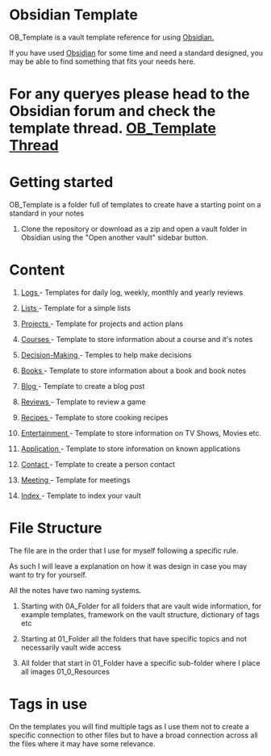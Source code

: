 # Obsidian Template

OB_Template is a vault template reference for using <a href="https://obsidian.md/">Obsidian.</a>

  

If you have used <a href="https://obsidian.md/">Obsidian</a> for some time and need a standard designed, you may be able to find something that fits your needs here.

  

# For any queryes please head to the Obsidian forum and check the template thread. <a href="https://forum.obsidian.md/t/obsidian-notes-template/28940">OB_Template Thread </a>

  

# Getting started

  

OB_Template is a folder full of templates to create have a starting point on a standard in your notes

  

1. Clone the repository or download as a zip and open a vault folder in Obsidian using the "Open another vault" sidebar button.

  

# Content

 1. <a href="https://github.com/llZektorll/OB_Template/tree/main/0A_Templates/0A_1_Logs">Logs </a> - Templates for daily log, weekly, monthly and yearly reviews

 2. <a href="https://github.com/llZektorll/OB_Template/tree/main/0A_Templates/0A_2_Lists">Lists </a> - Template for a simple lists

 3. <a href="https://github.com/llZektorll/OB_Template/tree/main/0A_Templates/0A_3_Project">Projects </a> - Template for projects and action plans

 4. <a href="https://github.com/llZektorll/OB_Template/tree/main/0A_Templates/0A_4_Course">Courses </a> - Template to store information about a course and it's notes

 5. <a href="https://github.com/llZektorll/OB_Template/tree/main/0A_Templates/0A_5_DecisionMaking">Decision-Making </a> - Temples to help make decisions

 6. <a href="https://github.com/llZektorll/OB_Template/tree/main/0A_Templates/0A_6_Books">Books </a> - Template to store information about a book and book notes

 7. <a href="https://github.com/llZektorll/OB_Template/tree/main/0A_Templates/0A_7_Blog">Blog </a> - Template to create a blog post

 8. <a href="https://github.com/llZektorll/OB_Template/tree/main/0A_Templates/0A_8_Reviews">Reviews </a> - Template to review a game

 9. <a href="https://github.com/llZektorll/OB_Template/tree/main/0A_Templates/0A_9_Recipes">Recipes </a> - Template to store cooking recipes

 10. <a href="https://github.com/llZektorll/OB_Template/tree/main/0A_Templates/0A_10_Entertainment">Entertainment </a> - Template to store information on TV Shows, Movies etc.

 11. <a href="https://github.com/llZektorll/OB_Template/tree/main/0A_Templates/0A_11_Application">Application </a> - Template to store information on known applications

 12. <a href="https://github.com/llZektorll/OB_Template/tree/main/0A_Templates/0A_12_Contact">Contact </a> - Template to create a person contact

 13. <a href="https://github.com/llZektorll/OB_Template/tree/main/0A_Templates/0A_13_Meeting">Meeting </a> - Template for meetings

 99. <a href="https://github.com/llZektorll/OB_Template/tree/main/0A_Templates/0A_99_Index">Index </a> - Template to index your vault

  

# File Structure

The file are in the order that I use for myself following a specific rule.

  

As such I will leave a explanation on how it was design in case you may want to try for yourself.

  
  

All the notes have two naming systems.

 1. Starting with 0A_Folder for all folders that are vault wide information, for example templates, framework on the vault structure, dictionary of tags etc

 2. Starting at 01_Folder all the folders that have specific topics and not necessarily vault wide access

 3. All folder that start in 01_Folder have a specific sub-folder where I place all images 01_0_Resources

  
  

# Tags in use

On the templates you will find multiple tags as I use them not to create a specific connection to other files but to have a broad connection across all the files where it may have some relevance.
